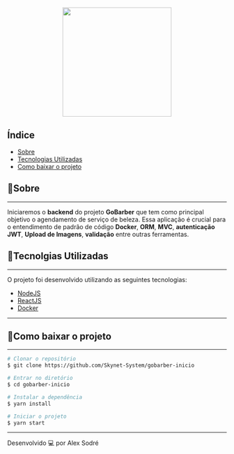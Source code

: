 <h1 align = "center">
<img src = "https://ik.imagekit.io/w23ceozvcn/Design_sem_nome_KzaQsae_G.png" width="250px"/>
</h1>

## Índice
- [Sobre](#-sobre)
- [Tecnologias Utilizadas](#-tecnologias-utilizadas)
- [Como baixar o projeto](#-como-baixar-o-projeto)

## 📝Sobre
---
Iniciaremos o **backend** do projeto **GoBarber** que tem como principal objetivo o agendamento de serviço
de beleza. Essa aplicação é crucial para o entendimento de padrão de código **Docker**, **ORM**, **MVC**, **autenticação JWT**, **Upload de Imagens**, **validação** entre outras ferramentas.

## 🚀Tecnolgias Utilizadas
---
O projeto foi desenvolvido utilizando as seguintes tecnologias:

- [NodeJS](http://www.nodejs.org)
- [ReactJS](http://www.reactjs.org)
- [Docker](https://www.docker.com/)
---
## 📂Como baixar o projeto
---
```bash
# Clonar o repositório
$ git clone https://github.com/Skynet-System/gobarber-inicio

# Entrar no diretório
$ cd gobarber-inicio

# Instalar a dependência
$ yarn install

# Iniciar o projeto
$ yarn start
```
---
Desenvolvido 💻 por Alex Sodré